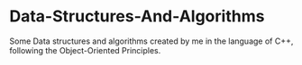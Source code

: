 # Data-Structures-And-Algorithms
Some Data structures and algorithms created by me in the language of C++, following the Object-Oriented Principles.
